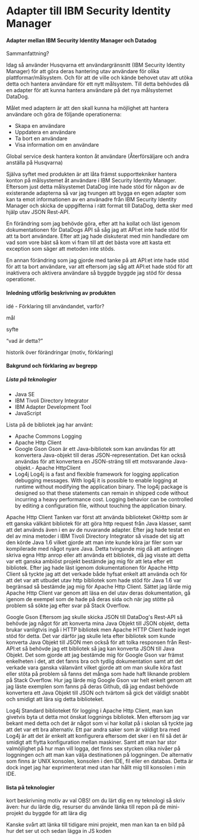 # Adapter till IBM Security Identity Manager
#### Adapter mellan IBM Security Identity Manager och Datadog
Sammanfattning?



Idag så använder Husqvarna ett användargränsnitt (IBM Security Identity Manager) för att 
göra deras hantering utav användare för olika plattformar/målsystem. Och för att de ville 
och kände behovet utav att utöka detta och hantera användare för ett nytt målsystem. 
Till detta behövdes då en adapter för att kunna hantera användare på det nya målsystemet DataDog.


Målet med adaptern är att den skall kunna ha möjlighet att hantera användare och göra de 
följande operationerna:
- Skapa en användare
- Uppdatera en användare
- Ta bort en användare
- Visa information om en användare


Global service desk hantera konton åt användare (Återförsäljare och andra anställa på Husqvarna)


Själva syftet med produkten är att låta främst supporttekniker hantera konton på målsystemet 
åt användare i IBM Security Identity Manager.  Eftersom just detta målsystemet DataDog inte 
hade stöd för någon av de existerande adapterna så var jag tvungen att bygga en egen adapter
som kan ta emot informationen av en använadre från IBM Security Identity Manager och skicka
de uppgifterna i rätt format till DataDog, detta sker med hjälp utav JSON Rest-API.


En förändring som jag behövde göra, efter att ha kollat och läst igenom dokumentationen
för DataDogs API så såg jag att API:et inte hade stöd för att ta bort användare. Efter
att jag hade diskuterat med min handledare om vad som vore bäst så kom vi fram till att
det bästa vore att kasta ett exception som säger att metoden inte stöds.

En annan förändring som jag gjorde med tanke på att API:et inte hade stöd för att ta bort 
användare, var att eftersom jag såg att API:et hade stöd för att inaktivera och aktivera
användare så byggde byggde jag stöd för dessa operationer.


#### Inledning utförlig beskrivning av produkten
idé - Förklaring till användandet, varför?

mål

syfte

“vad är detta?”

historik över förändringar (motiv, förklaring)

#### Bakgrund och förklaring av begrepp



##### Lista på teknologier

- Java SE
- IBM Tivoli Directory Integrator
- IBM Adapter Development Tool
- JavaScript

Lista på de bibliotek jag har använt:

- Apache Commons Logging
- Apache Http Client
- Google Gson
Gson är ett Java-bibliotek som kan användas för att konvertera Java-objekt till deras JSON-representation.
Det kan också användas för att konvertera en JSON-sträng till ett motsvarande Java-objekt.- Apache HttpClient
- Log4j
Log4j is a fast and flexible framework for logging application debugging messages.
With log4j it is possible to enable logging at runtime without modifying the application binary. 
The log4j package is designed so that these statements can remain in shipped code without incurring a heavy performance cost. Logging behavior can be controlled by editing a configuration file, without touching the application binary. 


Apache Http Client
Tanken var först att använda biblioteket OkHttp som är ett ganska välkänt bibliotek för att göra http request från Java klasser, samt att det används även i en av de nuvarande adapter.
Efter jag hade testat en del av mina metoder i IBM Tivoli Directory Integrator så visade det sig att den körde Java 1.6 vilket gjorde att man inte kunde köra jar filer som var kompilerade med något nyare Java.
Detta tvingande mig då att antingen skriva egna Http anrop eller att använda ett bibliotek, då jag visste att detta var ett ganska ambiöst projekt bestämde jag mig för att leta efter ett bibliotek. 
Efter jag hade läst igenom dokumentationen för Apache Http Client så tyckte jag att det verkade både hyfsat enkelt att använda och för att det var att utbudet utav http bibliotek som hade 
stöd för Java 1.6 var begränsad så bestämde jag mig för Apache Http Client. Sättet jag lärde mig Apache Http Client var genom att läsa en del utav deras dokumentation, gå igenom de exempel
som de hade på deras sida och när jag stötte på problem så sökte jag efter svar på Stack Overflow.

Google Gson
Eftersom jag skulle skicka JSON till DataDog's Rest-API så behövde jag något för att konverta mina Java Objekt till JSON objekt, detta brukar vanligtvis ingå i HTTP bibliotek men Apache HTTP Client hade inget stöd för detta.
Det var därför jag skulle leta efter bibliotek som kunde konverta Java Objekt till JSON men också för att tolka responsen från Rest-API:et så behövde jag ett bibliotek så jag kan konverta JSON till Java Objekt.
Det som gjorde att jag bestämde mig för Google Gson var främst enkelheten i det, att det fanns bra och tydlig dokumentation samt att det verkade vara ganska välanvänt vilket gjorde att om man skulle köra fast eller stöta på problem så 
fanns det många som hade haft liknande problem på Stack Overflow. Hur jag lärde mig Google Gson var helt enkelt genom att jag läste exemplen som fanns på deras Github, då jag endast behövde konvertera ett Java Objekt
 till JSON och tvärtom så gick det väldigt snabbt och smidigt att lära sig detta biblioteket.
 
Log4j
Standard biblioteket för logging i Apache Http Client, man kan givetvis byta ut detta mot önskat loggnings bibliotek. Men eftersom jag var bekant med detta och det är något som vi har kollat på i skolan så tyckte jag att det var
 ett bra alternativ. Ett par andra saker som är väldigt bra med Log4j är att det är enkelt att konfigurera eftersom det sker i en fil så det är smidigt att flytta konfiguration mellan maskiner. Samt att man har stor valmöjlighet på hur man 
 vill logga, det finns sex stycken olika nivåer på loggningen och att man kan välja destinationen på loggningen. De alternativ som finns är UNIX konsolen, konsolen i den IDE, fil eller en databas. Detta är dock inget jag har exprimenterat med 
 utan har hållt mig till konsolen i min IDE.
 

#### lista på teknologier
kort beskrivning
motiv av val
OBS! om du lärt dig en ny teknologi så skriv även:
hur du lärde dig, resurser du använde
länka till repon på de mini-projekt du byggde för att lära dig


Kanske svårt att länka till tidigare mini projekt, men man kan ta en bild på hur det ser ut och sedan lägga in JS koden 

